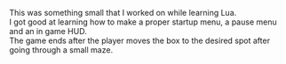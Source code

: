 This was something small that I worked on while learning Lua.
<br>I got good at learning how to make a proper startup menu, a pause menu and an in game HUD.
<br>The game ends after the player moves the box to the desired spot after going through a small maze.
